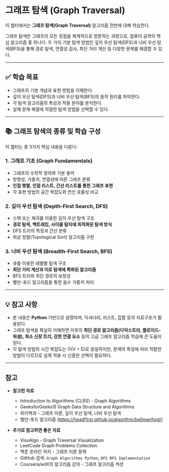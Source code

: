 # 그래프 탐색 (Graph Traversal)

이 챕터에서는 **그래프 탐색(Graph Traversal)** 알고리즘 전반에 대해 학습한다.

그래프 탐색은 그래프의 모든 정점을 체계적으로 방문하는 과정으로, 컴퓨터 공학의 핵심 알고리즘 중 하나다. 두 가지 기본 탐색 방법인 깊이 우선 탐색(DFS)과 너비 우선 탐색(BFS)을 통해 경로 탐색, 연결성 검사, 최단 거리 계산 등 다양한 문제를 해결할 수 있다.

---

## ✅ 학습 목표

- 그래프의 기본 개념과 표현 방법을 이해한다.
- 깊이 우선 탐색(DFS)과 너비 우선 탐색(BFS)의 동작 원리를 파악한다.
- 각 탐색 알고리즘의 특성과 적용 분야를 분석한다.
- 실제 문제 해결에 적절한 탐색 방법을 선택할 수 있다.

---

## 📚 그래프 탐색의 종류 및 학습 구성

이 챕터는 총 3가지 핵심 내용을 다룬다:

### 1. **그래프 기초 (Graph Fundamentals)**
- 그래프의 수학적 정의와 기본 용어
- 방향성, 가중치, 연결성에 따른 그래프 분류
- **인접 행렬, 인접 리스트, 간선 리스트를 통한 그래프 표현**
- 각 표현 방법의 공간 복잡도와 연산 효율성 비교

### 2. **깊이 우선 탐색 (Depth-First Search, DFS)**
- 스택 또는 재귀를 이용한 깊이 우선 탐색 구조
- **경로 탐색, 백트래킹, 사이클 탐지에 최적화된 탐색 방식**
- DFS 트리의 특징과 간선 분류
- 위상 정렬(Topological Sort) 알고리즘 구현

### 3. **너비 우선 탐색 (Breadth-First Search, BFS)**
- 큐를 이용한 레벨별 탐색 구조
- **최단 거리 계산과 미로 탐색에 특화된 알고리즘**
- BFS 트리와 최단 경로의 보장성
- 벨만-포드 알고리즘을 통한 음수 가중치 처리

---

## 💡 참고 사항

- 본 내용은 **Python** 기반으로 설명되며, 딕셔너리, 리스트, 집합 등의 자료구조가 활용된다.
- 그래프 탐색을 확실히 이해하면 이후의 **최단 경로 알고리즘(다익스트라, 플로이드-워셜), 최소 신장 트리, 강한 연결 요소** 등의 고급 그래프 알고리즘 학습에 큰 도움이 된다.
- 각 탐색 방법의 시간 복잡도는 O(V + E)로 동일하지만, 문제의 특성에 따라 적합한 방법이 다르므로 실제 적용 시 신중한 선택이 필요하다.

---

## **참고**

* **참고한 자료**
   * Introduction to Algorithms (CLRS) - Graph Algorithms
   * GeeksforGeeks의 Graph Data Structure and Algorithms
   * 위키백과 - 그래프 이론, 깊이 우선 탐색, 너비 우선 탐색
   * 벨만-포드 알고리즘 (https://headf1rst.github.io/algorithm/bellmanford/)

* **추가로 참고하면 좋은 자료**
   * VisuAlgo - Graph Traversal Visualization
   * LeetCode Graph Problems Collection
   * 백준 온라인 저지 - 그래프 이론 문제
   * GitHub 검색: `Graph Algorithms Python`, `DFS BFS Implementation`
   * Coursera/edX의 알고리즘 강의 - 그래프 알고리즘 섹션
